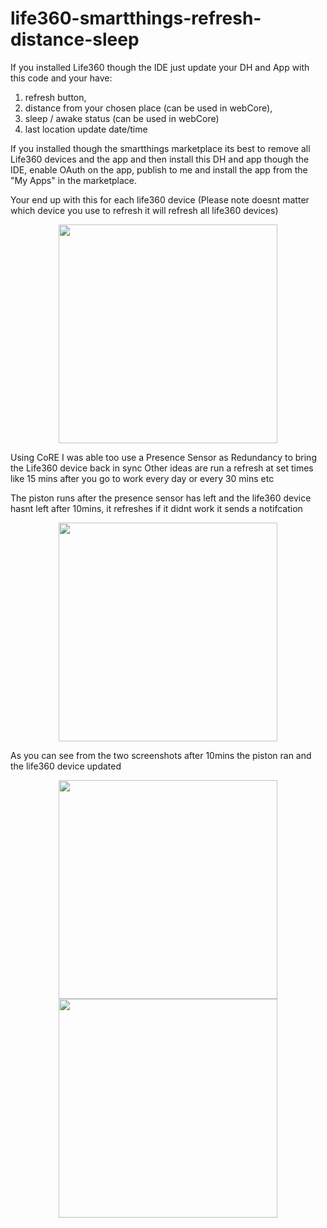 # life360-smartthings-refresh-distance-sleep

If you installed Life360 though the IDE just update your DH and App with this code and your have:
1) refresh button,
2) distance from your chosen place (can be used in webCore),
3) sleep / awake status (can be used in webCore) 
4) last location update date/time

If you installed though the smartthings marketplace its best to remove all Life360 devices and the app and then install this DH and app though the IDE, enable OAuth on the app, publish to me and install the app from the "My Apps" in the marketplace.

Your end up with this for each life360 device (Please note doesnt matter which device you use to refresh it will refresh all life360 devices)
<p align="center">
  <img src="https://raw.githubusercontent.com/tmleafs/life360-smartthings-refresh/master/images/device.png" width="350"/>
</p>

Using CoRE I was able too use a Presence Sensor as Redundancy to bring the Life360 device back in sync
Other ideas are run a refresh at set times like 15 mins after you go to work every day or every 30 mins etc
  
The piston runs after the presence sensor has left and the life360 device hasnt left after 10mins, it refreshes if it didnt work it sends a notifcation
<p align="center">
  <img src="https://raw.githubusercontent.com/tmleafs/life360-smartthings-refresh/master/images/core.jpg" width="350"/>
</p>

As you can see from the two screenshots after 10mins the piston ran and the life360 device updated

<p align="center">
  <img src="https://raw.githubusercontent.com/tmleafs/life360-smartthings-refresh/master/images/sensor.png" width="350"/>
  <img src="https://raw.githubusercontent.com/tmleafs/life360-smartthings-refresh/master/images/mobile.png" width="350"/>
</p>


